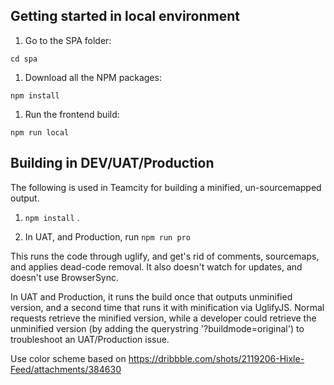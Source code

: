 ## Getting started in local environment
1. Go to the SPA folder:

  `cd spa`
1. Download all the NPM packages:

 `npm install`

1. Run the frontend build:

  `npm run local`


## Building in DEV/UAT/Production
The following is used in Teamcity for building a minified, un-sourcemapped output.

1. `npm install` .

1. In UAT, and Production, run `npm run pro`

  This runs the code through uglify, and get's rid of comments, sourcemaps, and applies dead-code removal. It also doesn't watch for updates, and doesn't use BrowserSync.

  In UAT and Production, it runs the build once that outputs unminified version, and a second time that runs it with minification via UglifyJS. Normal requests retrieve the minified version, while a developer could retrieve the unminified version (by adding the querystring '?buildmode=original') to troubleshoot an UAT/Production issue.


Use color scheme based on https://dribbble.com/shots/2119206-Hixle-Feed/attachments/384630


